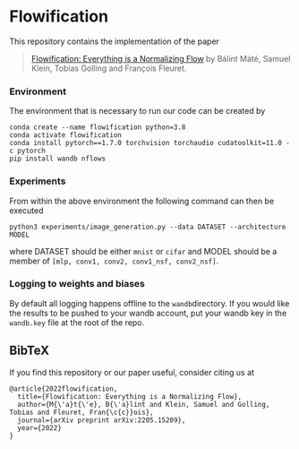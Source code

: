 # Flowification

This repository contains the implementation of the paper

> [Flowification: Everything is a Normalizing Flow](https://arxiv.org/abs/2205.15209) by Bálint Máté, Samuel Klein, Tobias Golling and François Fleuret.


### Environment
The environment that is necessary to run our code can be created by
````
conda create --name flowification python=3.8
conda activate flowification
conda install pytorch==1.7.0 torchvision torchaudio cudatoolkit=11.0 -c pytorch
pip install wandb nflows
````
### Experiments
From within the above environment the following command can then be executed

```
python3 experiments/image_generation.py --data DATASET --architecture MODEL
```
where DATASET should be either `mnist` or `cifar` and MODEL should be a member of `[mlp, conv1, conv2, conv1_nsf, conv2_nsf]`.

### Logging to weights and biases
By default all logging happens offline to the `wandb`directory. If you would like the results to be pushed to your wandb account, put your wandb key in the `wandb.key` file at the root of the repo.


## BibTeX

If you find this repository or our paper useful, consider citing us at

```
@article{2022flowification,
  title={Flowification: Everything is a Normalizing Flow},
  author={M{\'a}t{\'e}, B{\'a}lint and Klein, Samuel and Golling, Tobias and Fleuret, Fran{\c{c}}ois},
  journal={arXiv preprint arXiv:2205.15209},
  year={2022}
}
```
